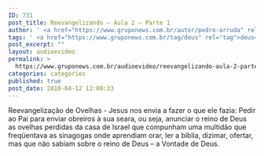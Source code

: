 ```yaml
---
ID: 731
post_title: Reevangelizando – Aula 2 – Parte 1
author: ' <a href="https://www.gruponews.com.br/autor/pedro-arruda" rel="tag">Pedro Arruda</a>'
tags: ' <a href="https://www.gruponews.com.br/tag/deus" rel="tag">deus</a>, <a href="https://www.gruponews.com.br/tag/fazia" rel="tag">fazia</a>, <a href="https://www.gruponews.com.br/tag/israel" rel="tag">israel</a>, <a href="https://www.gruponews.com.br/tag/jesus" rel="tag">Jesus</a>, <a href="https://www.gruponews.com.br/tag/seara" rel="tag">seara</a>'
post_excerpt: ""
layout: audioevideo
permalink: >
  https://www.gruponews.com.br/audioevideo/reevangelizando-aula-2-parte-1
categories: categories
published: true
post_date: 2010-04-12 12:00:33
---
```

Reevangelização de Ovelhas - Jesus nos envia a fazer o que ele fazia: Pedir ao Pai para enviar obreiros à sua seara, ou seja, anunciar o reino de Deus as ovelhas perdidas da casa de Israel que compunham uma multidão que freqüentava as sinagogas onde aprendiam orar, ler a bíblia, dizimar, ofertar, mas que não sabiam sobre o reino de Deus – a Vontade de Deus.